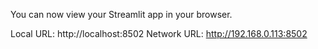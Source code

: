 You can now view your Streamlit app in your browser.

  Local URL: http://localhost:8502
  Network URL: http://192.168.0.113:8502
